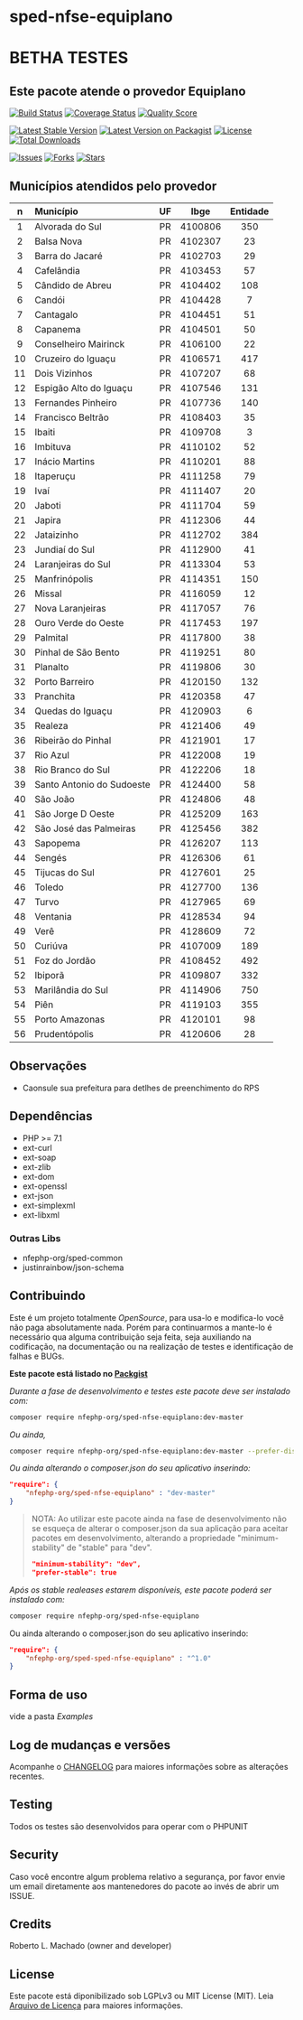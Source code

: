 # sped-nfse-equiplano

# BETHA TESTES

## Este pacote atende o provedor Equiplano

[![Build Status][ico-travis]][link-travis]
[![Coverage Status][ico-scrutinizer]][link-scrutinizer]
[![Quality Score][ico-code-quality]][link-code-quality]

[![Latest Stable Version][ico-stable]][link-packagist]
[![Latest Version on Packagist][ico-version]][link-packagist]
[![License][ico-license]][link-packagist]
[![Total Downloads][ico-downloads]][link-downloads]

[![Issues][ico-issues]][link-issues]
[![Forks][ico-forks]][link-forks]
[![Stars][ico-stars]][link-stars]


## Municípios atendidos pelo provedor

|n|Município|UF|Ibge|Entidade|
|:---:|:---|:---:|:---:|:---:|
|1|Alvorada do Sul|PR|4100806|350|
|2|Balsa Nova|PR|4102307|23|
|3|Barra do Jacaré|PR|4102703|29|
|4|Cafelândia|PR|4103453|57|
|5|Cândido de Abreu|PR|4104402|108|
|6|Candói|PR|4104428|7|
|7|Cantagalo|PR|4104451|51|
|8|Capanema|PR|4104501|50|
|9|Conselheiro Mairinck|PR|4106100|22|
|10|Cruzeiro do Iguaçu|PR|4106571|417|
|11|Dois Vizinhos|PR|4107207|68|
|12|Espigão Alto do Iguaçu|PR|4107546|131|
|13|Fernandes Pinheiro|PR|4107736|140|
|14|Francisco Beltrão|PR|4108403|35|
|15|Ibaiti|PR|4109708|3|
|16|Imbituva|PR|4110102|52|
|17|Inácio Martins|PR|4110201|88|
|18|Itaperuçu|PR|4111258|79|
|19|Ivaí|PR|4111407|20|
|20|Jaboti|PR|4111704|59|
|21|Japira|PR|4112306|44|
|22|Jataizinho|PR|4112702|384|
|23|Jundiaí do Sul|PR|4112900|41|
|24|Laranjeiras do Sul|PR|4113304|53|
|25|Manfrinópolis|PR|4114351|150|
|26|Missal|PR|4116059|12|
|27|Nova Laranjeiras|PR|4117057|76|
|28|Ouro Verde do Oeste|PR|4117453|197|
|29|Palmital|PR|4117800|38|
|30|Pinhal de São Bento|PR|4119251|80|
|31|Planalto|PR|4119806|30|
|32|Porto Barreiro|PR|4120150|132|
|33|Pranchita|PR|4120358|47|
|34|Quedas do Iguaçu|PR|4120903|6|
|35|Realeza|PR|4121406|49|
|36|Ribeirão do Pinhal|PR|4121901|17|
|37|Rio Azul|PR|4122008|19|
|38|Rio Branco do Sul|PR|4122206|18|
|39|Santo Antonio do Sudoeste|PR|4124400|58|
|40|São João|PR|4124806|48|
|41|São Jorge D Oeste|PR|4125209|163|
|42|São José das Palmeiras|PR|4125456|382|
|43|Sapopema|PR|4126207|113|
|44|Sengés|PR|4126306|61|
|45|Tijucas do Sul|PR|4127601|25|
|46|Toledo|PR|4127700|136|
|47|Turvo|PR|4127965|69|
|48|Ventania|PR|4128534|94|
|49|Verê|PR|4128609|72|
|50|Curiúva|PR|4107009|189|
|51|Foz do Jordão|PR|4108452|492|
|52|Ibiporã|PR|4109807|332|
|53|Marilândia do Sul|PR|4114906|750|
|54|Piên|PR|4119103|355|
|55|Porto Amazonas|PR|4120101|98|
|56|Prudentópolis|PR|4120606|28|


## Observações

- Caonsule sua prefeitura para detlhes de preenchimento do RPS


## Dependências

- PHP >= 7.1
- ext-curl
- ext-soap
- ext-zlib
- ext-dom
- ext-openssl
- ext-json
- ext-simplexml
- ext-libxml

### Outras Libs

- nfephp-org/sped-common
- justinrainbow/json-schema


## Contribuindo
Este é um projeto totalmente *OpenSource*, para usa-lo e modifica-lo você não paga absolutamente nada. Porém para continuarmos a mante-lo é necessário qua alguma contribuição seja feita, seja auxiliando na codificação, na documentação ou na realização de testes e identificação de falhas e BUGs.

**Este pacote está listado no [Packgist](https://packagist.org/)**

*Durante a fase de desenvolvimento e testes este pacote deve ser instalado com:*
```bash
composer require nfephp-org/sped-nfse-equiplano:dev-master
```

*Ou ainda,*
```bash
composer require nfephp-org/sped-nfse-equiplano:dev-master --prefer-dist
```

*Ou ainda alterando o composer.json do seu aplicativo inserindo:*
```json
"require": {
    "nfephp-org/sped-nfse-equiplano" : "dev-master"
}
```

> NOTA: Ao utilizar este pacote ainda na fase de desenvolvimento não se esqueça de alterar o composer.json da sua aplicação para aceitar pacotes em desenvolvimento, alterando a propriedade "minimum-stability" de "stable" para "dev".
> ```json
> "minimum-stability": "dev",
> "prefer-stable": true
> ```

*Após os stable realeases estarem disponíveis, este pacote poderá ser instalado com:*
```bash
composer require nfephp-org/sped-nfse-equiplano
```
Ou ainda alterando o composer.json do seu aplicativo inserindo:
```json
"require": {
    "nfephp-org/sped-sped-nfse-equiplano" : "^1.0"
}
```

## Forma de uso
vide a pasta *Examples*

## Log de mudanças e versões
Acompanhe o [CHANGELOG](CHANGELOG.md) para maiores informações sobre as alterações recentes.

## Testing

Todos os testes são desenvolvidos para operar com o PHPUNIT

## Security

Caso você encontre algum problema relativo a segurança, por favor envie um email diretamente aos mantenedores do pacote ao invés de abrir um ISSUE.

## Credits

Roberto L. Machado (owner and developer)

## License

Este pacote está diponibilizado sob LGPLv3 ou MIT License (MIT). Leia  [Arquivo de Licença](LICENSE.md) para maiores informações.

[ico-stable]: https://poser.pugx.org/nfephp-org/sped-nfse-equiplano/version
[ico-stars]: https://img.shields.io/github/stars/nfephp-org/sped-nfse-equiplano.svg?style=flat-square
[ico-forks]: https://img.shields.io/github/forks/nfephp-org/sped-nfse-equiplano.svg?style=flat-square
[ico-issues]: https://img.shields.io/github/issues/nfephp-org/sped-nfse-equiplano.svg?style=flat-square
[ico-travis]: https://img.shields.io/travis/nfephp-org/sped-nfse-equiplano/master.svg?style=flat-square
[ico-scrutinizer]: https://img.shields.io/scrutinizer/coverage/g/nfephp-org/sped-nfse-equiplano.svg?style=flat-square
[ico-code-quality]: https://img.shields.io/scrutinizer/g/nfephp-org/sped-nfse-equiplano.svg?style=flat-square
[ico-downloads]: https://img.shields.io/packagist/dt/nfephp-org/sped-nfse-equiplano.svg?style=flat-square
[ico-version]: https://img.shields.io/packagist/v/nfephp-org/sped-nfse-equiplano.svg?style=flat-square
[ico-license]: https://poser.pugx.org/nfephp-org/nfephp/license.svg?style=flat-square
[ico-gitter]: https://img.shields.io/badge/GITTER-4%20users%20online-green.svg?style=flat-square


[link-packagist]: https://packagist.org/packages/nfephp-org/sped-nfse-equiplano
[link-travis]: https://travis-ci.org/nfephp-org/sped-nfse-equiplano
[link-scrutinizer]: https://scrutinizer-ci.com/g/nfephp-org/sped-nfse-equiplano/code-structure
[link-code-quality]: https://scrutinizer-ci.com/g/nfephp-org/sped-nfse-equiplano
[link-downloads]: https://packagist.org/packages/nfephp-org/sped-nfse-equiplano
[link-author]: https://github.com/nfephp-org
[link-issues]: https://github.com/nfephp-org/sped-nfse-equiplano/issues
[link-forks]: https://github.com/nfephp-org/sped-nfse-equiplano/network
[link-stars]: https://github.com/nfephp-org/sped-nfse-equiplano/stargazers
